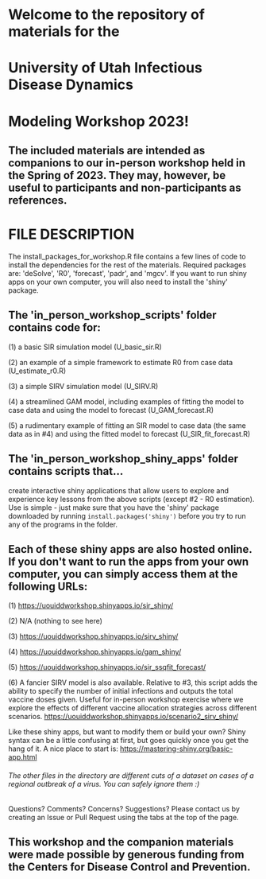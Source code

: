 # Welcome to the repository of materials for the

# University of Utah Infectious Disease Dynamics

# Modeling Workshop 2023!

## The included materials are intended as companions to our in-person workshop held in the Spring of 2023. They may, however, be useful to participants and non-participants as references.

# FILE DESCRIPTION

The install_packages_for_workshop.R file contains a few lines of code to install the dependencies for the rest of the materials. Required packages are: 'deSolve', 'R0', 'forecast', 'padr', and 'mgcv'. If you want to run shiny apps on your own computer, you will also need to install the 'shiny' package.

## The 'in_person_workshop_scripts' folder contains code for:

(1) a basic SIR simulation model (U_basic_sir.R)

(2) an example of a simple framework to estimate R0 from case data (U_estimate_r0.R)

(3) a simple SIRV simulation model (U_SIRV.R)

(4) a streamlined GAM model, including examples of fitting the model to case data and using the model to forecast (U_GAM_forecast.R)

(5) a rudimentary example of fitting an SIR model to case data (the same data as in #4) and using the fitted model to forecast (U_SIR_fit_forecast.R)

## The 'in_person_workshop_shiny_apps' folder contains scripts that...

create interactive shiny applications that allow users to explore and experience key lessons from the above scripts (except #2 - R0 estimation). Use is simple - just make sure that you have the 'shiny' package downloaded by running `install.packages('shiny')` before you try to run any of the programs in the folder.

## Each of these shiny apps are also hosted online. If you don't want to run the apps from your own computer, you can simply access them at the following URLs:

(1) <https://uouiddworkshop.shinyapps.io/sir_shiny/>

(2) N/A (nothing to see here)

(3) <https://uouiddworkshop.shinyapps.io/sirv_shiny/>

(4) <https://uouiddworkshop.shinyapps.io/gam_shiny/>

(5) <https://uouiddworkshop.shinyapps.io/sir_ssqfit_forecast/>

(6) A fancier SIRV model is also available. Relative to #3, this script adds the ability to specify the number of initial infections and outputs the total vaccine doses given. Useful for in-person workshop exercise where we explore the effects of different vaccine allocation strategies across different scenarios. <https://uouiddworkshop.shinyapps.io/scenario2_sirv_shiny/>

Like these shiny apps, but want to modify them or build your own? Shiny syntax can be a little confusing at first, but goes quickly once you get the hang of it. A nice place to start is: <https://mastering-shiny.org/basic-app.html>

###### The other files in the directory are different cuts of a dataset on cases of a regional outbreak of a virus. You can safely ignore them :)

Questions? Comments? Concerns? Suggestions? Please contact us by creating an Issue or Pull Request using the tabs at the top of the page.

## This workshop and the companion materials were made possible by generous funding from the Centers for Disease Control and Prevention.
